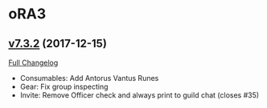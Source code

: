 # oRA3

## [v7.3.2](https://github.com/BigWigsMods/oRA3/tree/v7.3.2) (2017-12-15)
[Full Changelog](https://github.com/BigWigsMods/oRA3/compare/v7.3.1...v7.3.2)

- Consumables: Add Antorus Vantus Runes  
- Gear: Fix group inspecting  
- Invite: Remove Officer check and always print to guild chat (closes #35)  
